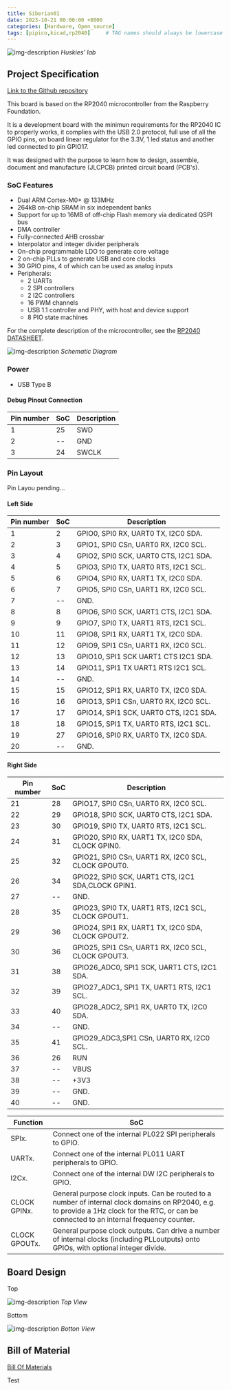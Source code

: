 ```yaml
---
title: Siberian01
date: 2023-10-21 00:00:00 +8000
categories: [Hardware, Open_source]
tags: [pipico,kicad,rp2040]     # TAG names should always be lowercase
---
```



![img-description](/assets/img/Logo2.png)
_Huskies' lab_

## Project Specification

[Link to the Github repository](https://github.com/luispa12/Siberian-01)

This board is based on the RP2040 microcontroller from the Raspberry Foundation. 

It is a development board with the minimun requirements for the RP2040 IC to properly works, it complies with the USB 2.0 protocol, full use of all the GPIO pins, on board linear regulator for the 3.3V, 1 led status and another led connected to pin GPIO17.

It was designed with the purpose to learn how to design, assemble, document and manufacture (JLCPCB) printed circuit board (PCB's).   




### SoC Features

* Dual ARM Cortex-M0+ @ 133MHz
* 264kB on-chip SRAM in six independent banks
* Support for up to 16MB of off-chip Flash memory via dedicated QSPI bus
* DMA controller
* Fully-connected AHB crossbar
* Interpolator and integer divider peripherals
* On-chip programmable LDO to generate core voltage
* 2 on-chip PLLs to generate USB and core clocks
* 30 GPIO pins, 4 of which can be used as analog inputs
* Peripherals:
   * 2 UARTs
   * 2 SPI controllers
   * 2 I2C controllers
   * 16 PWM channels
   * USB 1.1 controller and PHY, with host and device support
   * 8 PIO state machines

For the complete description of the microcontroller, see the [RP2040 DATASHEET](https://datasheets.raspberrypi.com/rp2040/rp2040-datasheet.pdf).

![img-description](/assets/img/esquematico.jpg)
_Schematic Diagram_

### Power

* USB Type B



#### Debug Pinout Connection 

| Pin number | SoC      | Description |
|------------|----------|---------    |
| 1          | 25       | SWD         |
| 2          | --       | GND         |
| 3          | 24       | SWCLK       |



### Pin Layout

Pin Layou pending...


#### Left Side


| Pin number | SoC      | Description                                 |
|------------|----------|---------                                    | 
| 1          | 2        | GPIO0, SPI0 RX, UART0 TX, I2C0 SDA.         |
| 2          | 3        | GPIO1, SPI0 CSn, UART0 RX, I2C0 SCL.        |
| 3          | 4        | GPIO2, SPI0 SCK, UART0 CTS, I2C1 SDA.       |
| 4          | 5        | GPIO3, SPI0 TX, UART0 RTS, I2C1 SCL.        |
| 5          | 6        | GPIO4, SPI0 RX, UART1 TX, I2C0 SDA.         |
| 6          | 7        | GPIO5, SPI0 CSn, UART1 RX, I2C0 SCL.        |
| 7          | --       | GND.                                        |
| 8          | 8        | GPIO6, SPI0 SCK, UART1 CTS, I2C1 SDA.       |
| 9          | 9        | GPIO7, SPI0 TX, UART1 RTS, I2C1 SCL.        |
| 10         | 11       | GPIO8, SPI1 RX, UART1 TX, I2C0 SDA.         |
| 11         | 12       | GPIO9, SPI1 CSn, UART1 RX, I2C0 SCL.        |
| 12         | 13       | GPIO10, SPI1 SCK UART1 CTS I2C1 SDA.        |
| 13         | 14       | GPIO11, SPI1 TX UART1 RTS I2C1 SCL.         |
| 14         | --       | GND.                                        |
| 15         | 15       | GPIO12, SPI1 RX, UART0 TX, I2C0 SDA.        |
| 16         | 16       | GPIO13, SPI1 CSn, UART0 RX, I2C0 SCL.       |
| 17         | 17       | GPIO14, SPI1 SCK, UART0 CTS, I2C1 SDA.      |
| 18         | 18       | GPIO15, SPI1 TX, UART0 RTS, I2C1 SCL.       |
| 19         | 27       | GPIO16, SPI0 RX, UART0 TX, I2C0 SDA.        |
| 20         | --       | GND.                                        |




#### Right Side


| Pin number | SoC      | Description                                        |
|------------|----------|--------------                                      |
| 21         | 28       | GPIO17, SPI0 CSn, UART0 RX, I2C0 SCL.              |
| 22         | 29       | GPIO18, SPI0 SCK, UART0 CTS, I2C1 SDA.             |
| 23         | 30       | GPIO19, SPI0 TX, UART0 RTS, I2C1 SCL.              |
| 24         | 31       | GPIO20, SPI0 RX, UART1 TX, I2C0 SDA, CLOCK GPIN0.  |
| 25         | 32       | GPIO21, SPI0 CSn, UART1 RX, I2C0 SCL, CLOCK GPOUT0.|
| 26         | 34       | GPIO22, SPI0 SCK, UART1 CTS, I2C1 SDA,CLOCK GPIN1. |
| 27         | --       | GND.                                               |
| 28         | 35       | GPIO23, SPI0 TX, UART1 RTS, I2C1 SCL, CLOCK GPOUT1.|
| 29         | 36       | GPIO24, SPI1 RX, UART1 TX, I2C0 SDA,  CLOCK GPOUT2.|
| 30         | 36       | GPIO25, SPI1 CSn, UART1 RX, I2C0 SCL, CLOCK GPOUT3.|
| 31         | 38       | GPIO26\_ADC0, SPI1 SCK, UART1 CTS, I2C1 SDA.       |
| 32         | 39       | GPIO27\_ADC1, SPI1 TX, UART1 RTS, I2C1 SCL.        |
| 33         | 40       | GPIO28\_ADC2, SPI1 RX, UART0 TX, I2C0 SDA.         |
| 34         | --       | GND.                                               |
| 35         | 41       | GPIO29\_ADC3,SPI1 CSn, UART0 RX, I2C0 SCL.         |
| 36         | 26       | RUN                                                |
| 37         | --       | VBUS                                               |
| 38         | --       | +3V3                                               |
| 39         | --       | GND.                                               |
| 40         | --       | GND.                                               |


| Function       | SoC                                                        | 
|------------    |----------                                                  |
| SPIx.          | Connect one of the internal PL022 SPI peripherals to GPIO. | 
| UARTx.          | Connect one of the internal PL011 UART peripherals to GPIO.|
| I2Cx.          | Connect one of the internal DW I2C peripherals to GPIO.    | 
| CLOCK GPINx.   | General purpose clock inputs. Can be routed to a number of internal clock domains on RP2040, e.g. to provide a 1Hz clock for the RTC, or can be connected to an internal frequency counter.  | 
| CLOCK GPOUTx.| General purpose clock outputs. Can drive a number of internal clocks (including PLLoutputs) onto GPIOs, with optional integer divide.|


## Board Design

Top

![img-description](/assets/img/front_view.jpg)
_Top View_

Bottom

![img-description](/assets/img/bottom_view.jpg)
_Botton View_

## Bill of Material

[Bill Of Materials](/assets/docs/bom/bom.html)

Test